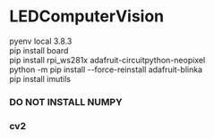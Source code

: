# LEDComputerVision<br>

pyenv local 3.8.3<br>
pip install board<br>
pip install rpi_ws281x adafruit-circuitpython-neopixel<br>
python -m pip install --force-reinstall adafruit-blinka<br>
pip install imutils<br> 
### DO NOT INSTALL NUMPY<br>
### cv2
